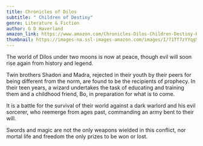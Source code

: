 ```yaml
---
title: Chronicles of Dilos
subtitle: " Children of Destiny"
genre: Literature & Fiction
author: G D Haverland
amazon_link: https://www.amazon.com/Chronicles-Dilos-Children-Destiny-Haverland/dp/1648954529/ref=tmm_pap_swatch_0?_encoding=UTF8&qid=1642678901&sr=8-1
thumbnail: https://images-na.ssl-images-amazon.com/images/I/71Tf7zYYqgS.jpg
---
```

The world of Dilos under two moons is now at peace, though evil will soon rise again from history and legend.

Twin brothers Shadon and Madra, rejected in their youth by their peers for being different from the norm, are found to be the recipients of prophecy. In their teen years, a wizard undertakes the task of educating and training them and a childhood friend, Bo, in preparation for what is to come.

It is a battle for the survival of their world against a dark warlord and his evil sorcerer, who reemerge from ages past, commanding an army bent to their will.

Swords and magic are not the only weapons wielded in this conflict, nor mortal life and freedom the only prizes to be won or lost.
